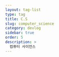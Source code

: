 ```yaml
---
layout: tag-list
type: tag
title: C.S
slug: computer_science
category: devlog
sidebar: true
order: 5
description: >
  컴퓨터 사이언스
---
```

